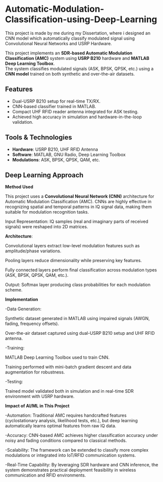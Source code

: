 # Automatic-Modulation-Classification-using-Deep-Learning
This project is made by me during my Dissertation, where i designed an CNN model which automatically classify modulated signal using Convolutional Neural Networks and USRP Hardware. 

This project implements an **SDR-based Automatic Modulation Classification (AMC)** system using **USRP B210** hardware and **MATLAB Deep Learning Toolbox**.  
The system classifies modulated signals (ASK, BPSK, QPSK, etc.) using a **CNN model** trained on both synthetic and over-the-air datasets.

##  Features
- Dual-USRP B210 setup for real-time TX/RX.
- CNN-based classifier trained in MATLAB.
- Compact UHF RFID reader antenna integrated for ASK testing.
- Achieved high accuracy in simulation and hardware-in-the-loop validation.

##  Tools & Technologies
- **Hardware**: USRP B210, UHF RFID Antenna
- **Software**: MATLAB, GNU Radio, Deep Learning Toolbox
- **Modulations**: ASK, BPSK, QPSK, QAM, etc.

## Deep Learning Approach
**Method Used**

This project uses a **Convolutional Neural Network (CNN)** architecture for Automatic Modulation Classification (AMC). 
CNNs are highly effective in recognizing spatial and temporal patterns in IQ signal data, making them suitable for modulation recognition tasks.

Input Representation: IQ samples (real and imaginary parts of received signals) were reshaped into 2D matrices.

**Architecture**:

Convolutional layers extract low-level modulation features such as amplitude/phase variations.

Pooling layers reduce dimensionality while preserving key features.

Fully connected layers perform final classification across modulation types (ASK, BPSK, QPSK, QAM, etc.).

Output: Softmax layer producing class probabilities for each modulation scheme.

**Implementation**

-Data Generation:

Synthetic dataset generated in MATLAB using impaired signals (AWGN, fading, frequency offsets).

Over-the-air dataset captured using dual-USRP B210 setup and UHF RFID antenna.

-Training:

MATLAB Deep Learning Toolbox used to train CNN.

Training performed with mini-batch gradient descent and data augmentation for robustness.

-Testing:

Trained model validated both in simulation and in real-time SDR environment with USRP hardware.

**Impact of AI/ML in This Project**

-Automation: Traditional AMC requires handcrafted features (cyclostationary analysis, likelihood tests, etc.), but deep learning automatically learns optimal features from raw IQ data.

-Accuracy: CNN-based AMC achieves higher classification accuracy under noisy and fading conditions compared to classical methods.

-Scalability: The framework can be extended to classify more complex modulations or integrated into IoT/RFID communication systems.

-Real-Time Capability: By leveraging SDR hardware and CNN inference, the system demonstrates practical deployment feasibility in wireless communication and RFID environments.
